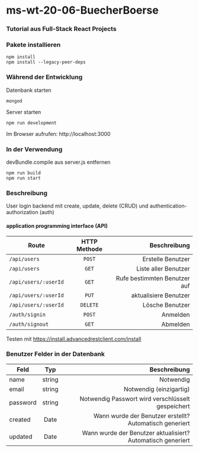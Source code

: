# ms-wt-20-06-BuecherBoerse
### Tutorial aus Full-Stack React Projects

### Pakete installieren
```
npm install
npm install --legacy-peer-deps
```

### Während der Entwicklung
Datenbank starten
```
mongod
```

Server starten
```
npm run development
```

Im Browser aufrufen:
http://localhost:3000

### In der Verwendung
devBundle.compile aus server.js entfernen
```
npm run build
npm run start
```

### Beschreibung
User login backend mit create, update, delete (CRUD) und authentication-authorization (auth)

#### application programming interface (API)
| Route         | HTTP Methode           | Beschreibung  |
| ------------- |:-------------:| -----:|
| `/api/users`          |`POST`     | Erstelle Benutzer     |
| `/api/users`          | `GET`     | Liste aller Benutzer  |
| `/api/users/:userId`  | `GET`     | Rufe bestimmten Benutzer auf|
| `/api/users/:userId`  | `PUT`     | aktualisiere Benutzer|
| `/api/users/:userId`  | `DELETE`  | Lösche Benutzer|
| `/auth/signin`        | `POST`    | Anmelden|
| `/auth/signout`       | `GET`     | Abmelden|

Testen mit https://install.advancedrestclient.com/install

### Benutzer Felder in der Datenbank
| Feld        | Typ           | Beschreibung  |
| ------------- |:-------------:| -----:|
| name      | string| Notwendig |
| email     | string| Notwendig (einzigartig) |
| password  | string| Notwendig Passwort wird verschlüsselt gespeichert|
| created   | Date  | Wann wurde der Benutzer erstellt? Automatisch generiert|
| updated   | Date  | Wann wurde der Benutzer aktualisiert? Automatisch generiert|